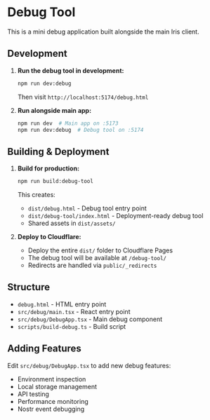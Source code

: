 # Debug Tool

This is a mini debug application built alongside the main Iris client.

## Development

1. **Run the debug tool in development:**

   ```bash
   npm run dev:debug
   ```

   Then visit `http://localhost:5174/debug.html`

2. **Run alongside main app:**
   ```bash
   npm run dev  # Main app on :5173
   npm run dev:debug  # Debug tool on :5174
   ```

## Building & Deployment

1. **Build for production:**

   ```bash
   npm run build:debug-tool
   ```

   This creates:
   - `dist/debug.html` - Debug tool entry point
   - `dist/debug-tool/index.html` - Deployment-ready debug tool
   - Shared assets in `dist/assets/`

2. **Deploy to Cloudflare:**
   - Deploy the entire `dist/` folder to Cloudflare Pages
   - The debug tool will be available at `/debug-tool/`
   - Redirects are handled via `public/_redirects`

## Structure

- `debug.html` - HTML entry point
- `src/debug/main.tsx` - React entry point
- `src/debug/DebugApp.tsx` - Main debug component
- `scripts/build-debug.ts` - Build script

## Adding Features

Edit `src/debug/DebugApp.tsx` to add new debug features:

- Environment inspection
- Local storage management
- API testing
- Performance monitoring
- Nostr event debugging
